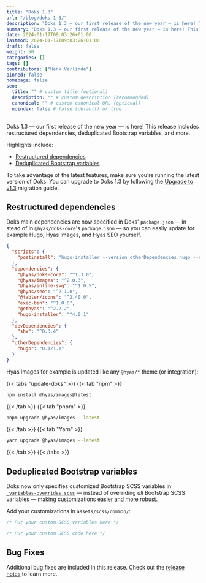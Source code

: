 ```yaml
---
title: "Doks 1.3"
url: "/blog/doks-1-3/"
description: "Doks 1.3 — our first release of the new year — is here! This release includes restructured dependencies, deduplicated Bootstrap variables, and more."
summary: "Doks 1.3 — our first release of the new year — is here! This release includes restructured dependencies, deduplicated Bootstrap variables, and more."
date: 2024-01-17T09:03:26+01:00
lastmod: 2024-01-17T09:03:26+01:00
draft: false
weight: 50
categories: []
tags: []
contributors: ["Henk Verlinde"]
pinned: false
homepage: false
seo:
  title: "" # custom title (optional)
  description: "" # custom description (recommended)
  canonical: "" # custom canonical URL (optional)
  noindex: false # false (default) or true
---
```


Doks 1.3 — our first release of the new year — is here! This release includes restructured dependencies, deduplicated Bootstrap variables, and more.

Highlights include:

- [Restructured dependencies](#restructured-dependencies)
- [Deduplicated Bootstrap variables](#deduplicated-bootstrap-variables)

To take advantage of the latest features, make sure you’re running the latest version of Doks. You can upgrade to Doks 1.3 by following the [Upgrade to v1.3](/migration-guides/v-1/v-1-3/) migration guide.

## Restructured dependencies

Doks main dependencies are now specified in Doks' `package.json` — in stead of in `@hyas/doks-core`'s `package.json` — so you can easily update for example Hugo, Hyas Images, and Hyas SEO yourself.

```json
{
  "scripts": {
    "postinstall": "hugo-installer --version otherDependencies.hugo --extended --destination node_modules/.bin/hugo"
  },
  "dependencies": {
    "@hyas/doks-core": "^1.3.0",
    "@hyas/images": "^2.0.3",
    "@hyas/inline-svg": "^1.0.5",
    "@hyas/seo": "^2.1.0",
    "@tabler/icons": "^2.40.0",
    "exec-bin": "^1.0.0",
    "gethyas": "^2.2.2",
    "hugo-installer": "^4.0.1"
  },
  "devDependencies": {
    "shx": "^0.3.4"
  },
  "otherDependencies": {
    "hugo": "0.121.1"
  }
}
```

Hyas Images for example is updated like any `@hyas/*` theme (or integration):

{{< tabs "update-doks" >}}
{{< tab "npm" >}}

```bash
npm install @hyas/images@latest
```

{{< /tab >}}
{{< tab "pnpm" >}}

```bash
pnpm upgrade @hyas/images --latest
```

{{< /tab >}}
{{< tab "Yarn" >}}

```bash
yarn upgrade @hyas/images --latest
```

{{< /tab >}}
{{< /tabs >}}

## Deduplicated Bootstrap variables

Doks now only specifies customized Bootstrap SCSS variables in [`_variables-overrides.scss`](https://github.com/gethyas/doks-core/blob/main/assets/scss/common/_variables-overrides.scss) — instead of overriding *all* Bootstrap SCSS variables — making customizations [easier and more robust](https://github.com/gethyas/doks-core/blob/main/assets/scss/app.scss).

Add your customizations in `assets/scss/common/`:

```scss {title="_variables-custom.scss"}
/* Put your custom SCSS variables here */
```

```scss {title="_custom.scss"}
/* Put your custom SCSS code here */
```

## Bug Fixes

Additional bug fixes are included in this release. Check out the [release notes](https://github.com/gethyas/doks-core/releases/tag/v1.3.0) to learn more.